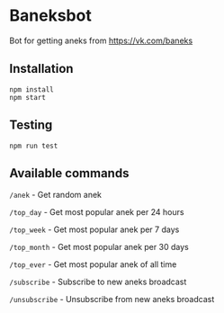 # Baneksbot
Bot for getting aneks from https://vk.com/baneks
## Installation
```
npm install
npm start
```
## Testing
```
npm run test
```
## Available commands
`/anek` - Get random anek

`/top_day` - Get most popular anek per 24 hours

`/top_week` - Get most popular anek per 7 days

`/top_month` - Get most popular anek per 30 days

`/top_ever` - Get most popular anek of all time

`/subscribe` - Subscribe to new aneks broadcast

`/unsubscribe` - Unsubscribe from new aneks broadcast